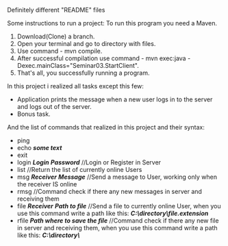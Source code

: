 Definitely different "README" files

Some instructions to run a project:
To run this program you need a Maven.

1. Download(Clone) a branch.
2. Open your terminal and go to directory with files.
3. Use command - mvn compile.
4. After successful compilation use command - mvn exec:java -Dexec.mainClass="Seminar03.StartClient".
5. That's all, you successfully running a program.

In this project i realized all tasks except this few:
- Application prints the message when a new user logs in to the server and logs out of the server.
- Bonus task.

And the list of commands that realized in this project and their syntax:
- ping
- echo ***some text***
- exit
- login ***Login*** ***Password*** //Login or Register in Server
- list //Return the list of currently online Users
- msg ***Receiver*** ***Message*** //Send a message to User, working only when the receiver IS online
- rmsg //Command check if there any new messages in server and receiving them
- file ***Receiver*** ***Path to file*** //Send a file to currently online User, 
       when you use this command write a path like this: ***C:\\directory\\file.extension***
- rfile ***Path where to save the file*** //Command check if there any new file in server and receiving them,
       when you use this command write a path like this: ***C:\\directory\\***
